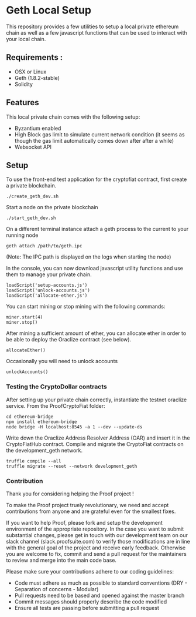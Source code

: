 
# Geth Local Setup
This repository provides a few utilities to setup a local private ethereum chain as well as a few javascript functions that can be used to interact with your local chain.

## Requirements :
- OSX or Linux
- Geth (1.8.2-stable)
- Solidity

## Features

This local private chain comes with the following setup:
- Byzantium enabled
- High Block gas limit to simulate current network condition (it seems as though the gas limit automatically comes down after after a while)
- Websocket API

## Setup

To use the front-end test application for the cryptofiat contract, first create a private blockchain.

```
./create_geth_dev.sh
```

Start a node on the private blockchain

```
./start_geth_dev.sh
```

On a different terminal instance attach a geth process to the current to your running node

```
geth attach /path/to/geth.ipc
```

(Note: The IPC path is displayed on the logs when starting the node)

In the console, you can now download javascript utility functions and use them to manage your private chain.

```
loadScript('setup-accounts.js')
loadScript('unlock-accounts.js')
loadScript('allocate-ether.js')
```

You can start mining or stop mining with the following commands:

```
miner.start(4)
miner.stop()
```

After mining a sufficient amount of ether, you can allocate ether in order to be able to deploy the Oraclize contract
(see below).

```
allocateEther()
```

Occasionally you will need to unlock accounts

```
unlockAccounts()
```

### Testing the CryptoDollar contracts

After setting up your private chain correctly, instantiate the testnet oraclize service.
From the ProofCryptoFiat folder:

```
cd ethereum-bridge
npm install ethereum-bridge
node bridge -H localhost:8545 -a 1 --dev --update-ds
```

Write down the Oraclize Address Resolver Address (OAR) and insert it in the CryptoFiatHub contract.
Compile and migrate the CryptoFiat contracts on the development_geth network.

```
truffle compile --all
truffle migrate --reset --network development_geth
```

### Contribution

Thank you for considering helping the Proof project !

To make the Proof project truely revolutionary, we need and accept contributions from anyone and are grateful even for the smallest fixes.

If you want to help Proof, please fork and setup the development environment of the appropriate repository.
In the case you want to submit substantial changes, please get in touch with our development team on our slack channel (slack.proofsuite.com) to
verify those modifications are in line with the general goal of the project and receive early feedback. Otherwise you are welcome to fix, commit and
send a pull request for the maintainers to review and merge into the main code base.

Please make sure your contributions adhere to our coding guidelines:

- Code must adhere as much as possible to standard conventions (DRY - Separation of concerns - Modular)
- Pull requests need to be based and opened against the master branch
- Commit messages should properly describe the code modified
- Ensure all tests are passing before submitting a pull request




